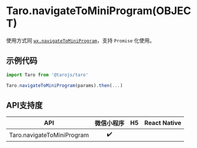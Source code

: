 # Taro.navigateToMiniProgram(OBJECT)

使用方式同 [`wx.navigateToMiniProgram`](https://developers.weixin.qq.com/miniprogram/dev/api/wx.navigateToMiniProgram.html)，支持 `Promise` 化使用。

## 示例代码

```jsx
import Taro from '@tarojs/taro'

Taro.navigateToMiniProgram(params).then(...)
```

## API支持度

|            API             | 微信小程序 |  H5  | React Native |
| :------------------------: | :--------: | :--: | :----------: |
| Taro.navigateToMiniProgram |     ✔️      |      |              |